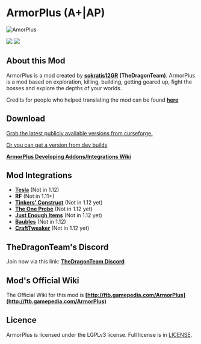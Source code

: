 # ArmorPlus (A+|AP)

![](https://sokratis12gr.com/uploads/headerimg.jpg "AmorPlus")

[![](http://cf.way2muchnoise.eu/full_armorplus_downloads.svg)](http://minecraft.curseforge.com/projects/armorplus)
[![](http://cf.way2muchnoise.eu/versions/armorplus.svg)](http://minecraft.curseforge.com/projects/armorplus)

## About this Mod

ArmorPlus is a mod created by **[sokratis12GR](http://ftb.gamepedia.com/sokratis12GR)** **(TheDragonTeam)**. ArmorPlus is a mod based on exploration, killing, building, getting geared up, fight the bosses and explore the depths of your worlds.

Credits for people who helped translating the mod can be found **[here](https://github.com/TheDragonTeam/ArmorPlus/blob/kotlin/src/main/resources/assets/armorplus/lang/credits.md)**

## Download

[Grab the latest publicly available versions from curseforge.](https://minecraft.curseforge.com/projects/armorplus/files)

[Or you can get a version from dev builds](http://fdn.redstone.tech/TheDragonTeam/armorplus/jars/)

**[ArmorPlus Developing Addons/Integrations Wiki](https://github.com/TheDragonTeam/ArmorPlus/wiki)**

## Mod Integrations

* **[Tesla](https://minecraft.curseforge.com/projects/tesla)** (Not in 1.12)
* **RF** (Not in 1.11+)
* **[Tinkers' Construct](https://minecraft.curseforge.com/projects/tinkers-construct)** (Not in 1.12 yet)
* **[The One Probe](https://minecraft.curseforge.com/projects/the-one-probe)** (Not in 1.12 yet)
* **[Just Enough Items](https://minecraft.curseforge.com/projects/just-enough-items-jei)** (Not in 1.12 yet)
* **[Baubles](https://minecraft.curseforge.com/projects/baubles)** (Not in 1.12)
* **[CraftTweaker](https://minecraft.curseforge.com/projects/crafttweaker)** (Not in 1.12 yet)

## TheDragonTeam's Discord

Join now via this link: **[TheDragonTeam Discord](http://discord.thedragonteam.info)**

## Mod's Official Wiki

The Official Wiki for this mod is
**[http://ftb.gamepedia.com/ArmorPlus](http://ftb.gamepedia.com/ArmorPlus)**

## Licence

ArmorPlus is licensed under the LGPLv3 license. Full license is in [LICENSE](https://github.com/TheDragonTeam/ArmorPlus/blob/kotlin/LICENSE).
